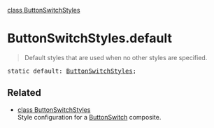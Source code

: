 [class ButtonSwitchStyles](ButtonSwitchStyles.md)

# ButtonSwitchStyles.default

> Default styles that are used when no other styles are specified.

<pre class="docgen_signature">static default: <a href="ButtonSwitchStyles.md">ButtonSwitchStyles</a>;</pre>

## Related

- [<!--{ref:class}-->class ButtonSwitchStyles](ButtonSwitchStyles.md) \
    Style configuration for a [ButtonSwitch](ButtonSwitch.md) composite.
